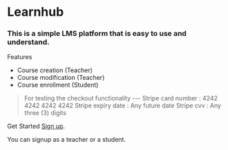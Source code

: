# Learnhub

### This is a simple LMS platform that is easy to use and understand.

Features

+ Course creation (Teacher)
+ Course modification (Teacher)
+ Course enrollment (Student) 

> For testing the checkout functionality ---
> Stripe card number : 4242 4242 4242 4242
> Stripe expiry date : Any future date
> Stripe cvv : Any three (3) digits

Get Started [Sign up](https://learnhub-six.vercel.app/auth/register).

You can signup as a teacher or a student.
